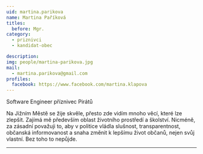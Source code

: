 ```yaml
---
uid: martina.parikova
name: Martina Paříková
titles:
  before: Mgr.
category:
  - priznivci
  - kandidat-obec

description: 
img: people/martina-parikova.jpg
mail:
  - martina.parikova@gmail.com
profiles:
  facebook: https://www.facebook.com/martina.klapova
---
```


Software Engineer
příznivec Pirátů


Na Jižním Městě se žije skvěle, přesto zde vidím mnoho věcí, které lze zlepšit. Zajímá mě především oblast životního prostředí a školství. Nicméně, za zásadní považuji to, aby v politice vládla slušnost, transparentnost, občanská informovanost a snaha změnit k lepšímu život občanů, nejen svůj vlastní. Bez toho to nepůjde.


---
